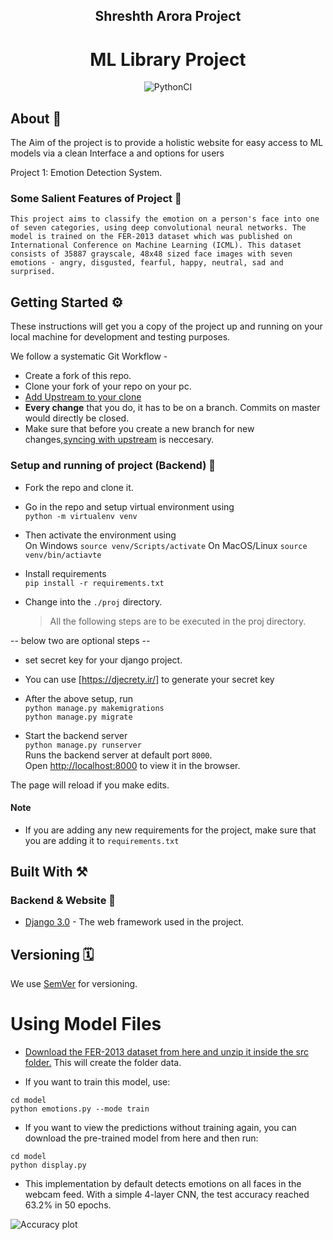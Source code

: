 <div align = "center">


<h2>Shreshth Arora Project</h2>


# ML Library Project

![PythonCI](https://github.com/AroraShreshth/ucs757-project1/workflows/PythonCI/badge.svg)
</div>

## About  💫

The Aim of the project is to provide a holistic website for easy access to ML models via a clean Interface a and options for users
 
Project 1: Emotion Detection System.

### Some Salient Features of Project 🔭
    This project aims to classify the emotion on a person's face into one of seven categories, using deep convolutional neural networks. The model is trained on the FER-2013 dataset which was published on International Conference on Machine Learning (ICML). This dataset consists of 35887 grayscale, 48x48 sized face images with seven emotions - angry, disgusted, fearful, happy, neutral, sad and surprised.


## Getting Started ⚙️

These instructions will get you a copy of the project up and running on your local machine for development and testing purposes. 

We follow a systematic Git Workflow -
- Create a fork of this repo.
- Clone your fork of your repo on your pc.
- [Add Upstream to your clone](https://help.github.com/en/github/collaborating-with-issues-and-pull-requests/configuring-a-remote-for-a-fork)
- **Every change** that you do, it has to be on a branch. Commits on master would directly be closed.
- Make sure that before you create a new branch for new changes,[syncing with upstream](https://help.github.com/en/github/collaborating-with-issues-and-pull-requests/syncing-a-fork) is neccesary.


### Setup and running of project (Backend) 🧮
- Fork the repo and clone it.
- Go in the repo and setup virtual environment using <br>
```python -m virtualenv venv``` 
- Then activate the environment using <br>
    On Windows
```source venv/Scripts/activate```
    On MacOS/Linux
```source venv/bin/actiavte```
- Install requirements\
```pip install -r requirements.txt```

- Change into the `./proj` directory.
   > All the following steps are to be executed in the proj directory.

-- below two are optional steps --
- set secret key for your django project.
- You can use [https://djecrety.ir/] to generate your secret key


- After the above setup, run \
```python manage.py makemigrations```\
```python manage.py migrate```

- Start the backend server\
    ```python manage.py runserver```\
    Runs the backend server at default port ```8000```.\
    Open [http://localhost:8000](http://localhost:8000) to view it in the browser.

The page will reload if you make edits.<br />


#### Note
- If you are adding any new requirements for the project, make sure that you are adding it to ```requirements.txt```


## Built With ⚒
### Backend & Website 📡
* [Django 3.0](https://www.djangoproject.com) - The web framework used in the project.
  
## Versioning 🗓

We use [SemVer](http://semver.org/) for versioning. 

# Using Model Files

- [Download the FER-2013 dataset from here and unzip it inside the src folder.](https://drive.google.com/file/d/1R0PT0bzZEt4mr_EniLRJYmM4vxI_No2p/view?usp=sharing)
This will create the folder data.

- If you want to train this model, use:

```
cd model
python emotions.py --mode train
```

- If you want to view the predictions without training again, you can download the pre-trained model from here and then run:

```
cd model
python display.py
```
- This implementation by default detects emotions on all faces in the webcam feed. With a simple 4-layer CNN, the test accuracy reached 63.2% in 50 epochs.

![Accuracy plot](model/accuracy.png)